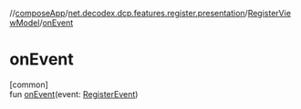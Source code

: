 //[composeApp](../../../index.md)/[net.decodex.dcp.features.register.presentation](../index.md)/[RegisterViewModel](index.md)/[onEvent](on-event.md)

# onEvent

[common]\
fun [onEvent](on-event.md)(event: [RegisterEvent](../-register-event/index.md))
